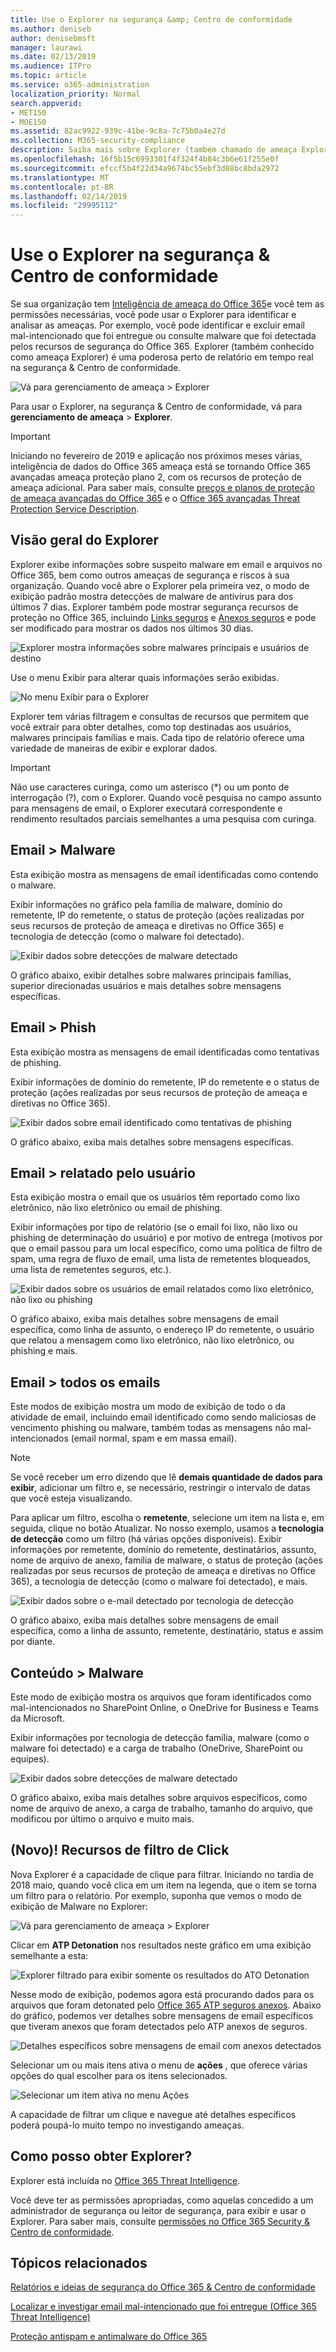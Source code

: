 ```yaml
---
title: Use o Explorer na segurança &amp; Centro de conformidade
ms.author: deniseb
author: denisebmsft
manager: laurawi
ms.date: 02/13/2019
ms.audience: ITPro
ms.topic: article
ms.service: o365-administration
localization_priority: Normal
search.appverid:
- MET150
- MOE150
ms.assetid: 82ac9922-939c-41be-9c8a-7c75b0a4e27d
ms.collection: M365-security-compliance
description: Saiba mais sobre Explorer (também chamado de ameaça Explorer) na segurança &amp; Centro de conformidade.
ms.openlocfilehash: 16f5b15c6993301f4f324f4b84c3b6e61f255e0f
ms.sourcegitcommit: efccf5b4f22d34a9674bc55ebf3d88bc8bda2972
ms.translationtype: MT
ms.contentlocale: pt-BR
ms.lasthandoff: 02/14/2019
ms.locfileid: "29995112"
---
```

# <a name="use-explorer-in-the-security-amp-compliance-center"></a>Use o Explorer na segurança &amp; Centro de conformidade

Se sua organização tem [Inteligência de ameaça do Office 365](office-365-ti.md)e você tem as permissões necessárias, você pode usar o Explorer para identificar e analisar as ameaças. Por exemplo, você pode identificar e excluir email mal-intencionado que foi entregue ou consulte malware que foi detectada pelos recursos de segurança do Office 365. Explorer (também conhecido como ameaça Explorer) é uma poderosa perto de relatório em tempo real na segurança &amp; Centro de conformidade.
  
![Vá para gerenciamento de ameaça \> Explorer](media/cab32fa2-66f1-4ad5-bc1d-2bac4dbeb48c.png)
  
Para usar o Explorer, na segurança &amp; Centro de conformidade, vá para **gerenciamento de ameaça** \> **Explorer**.

> [!IMPORTANT]
> Iniciando no fevereiro de 2019 e aplicação nos próximos meses várias, inteligência de dados do Office 365 ameaça está se tornando Office 365 avançadas ameaça proteção plano 2, com os recursos de proteção de ameaça adicional. Para saber mais, consulte [preços e planos de proteção de ameaça avançadas do Office 365](https://products.office.com/exchange/advance-threat-protection) e o [Office 365 avançadas Threat Protection Service Description](https://docs.microsoft.com/office365/servicedescriptions/office-365-advanced-threat-protection-service-description).
      
## <a name="explorer-overview"></a>Visão geral do Explorer

Explorer exibe informações sobre suspeito malware em email e arquivos no Office 365, bem como outros ameaças de segurança e riscos à sua organização. Quando você abre o Explorer pela primeira vez, o modo de exibição padrão mostra detecções de malware de antivírus para dos últimos 7 dias. Explorer também pode mostrar segurança recursos de proteção no Office 365, incluindo [Links seguros](atp-safe-links.md) e [Anexos seguros](atp-safe-attachments.md) e pode ser modificado para mostrar os dados nos últimos 30 dias.
  
![Explorer mostra informações sobre malwares principais e usuários de destino](media/8e8c1582-d6f4-4521-8591-686a1cb01f7e.png)
  
Use o menu Exibir para alterar quais informações serão exibidas.
  
![No menu Exibir para o Explorer](media/2bb34f58-555f-4967-ba55-740334ef1f8e.png)
  
Explorer tem várias filtragem e consultas de recursos que permitem que você extrair para obter detalhes, como top destinadas aos usuários, malwares principais famílias e mais. Cada tipo de relatório oferece uma variedade de maneiras de exibir e explorar dados.

> [!IMPORTANT]
> Não use caracteres curinga, como um asterisco (*) ou um ponto de interrogação (?), com o Explorer. Quando você pesquisa no campo assunto para mensagens de email, o Explorer executará correspondente e rendimento resultados parciais semelhantes a uma pesquisa com curinga.

## <a name="email--malware"></a>Email \> Malware

Esta exibição mostra as mensagens de email identificadas como contendo o malware.  

Exibir informações no gráfico pela família de malware, domínio do remetente, IP do remetente, o status de proteção (ações realizadas por seus recursos de proteção de ameaça e diretivas no Office 365) e tecnologia de detecção (como o malware foi detectado).  

![Exibir dados sobre detecções de malware detectado](media/d11dc568-b091-4159-b261-df13d76b520b.png)         

O gráfico abaixo, exibir detalhes sobre malwares principais famílias, superior direcionadas usuários e mais detalhes sobre mensagens específicas. 

## <a name="email--phish"></a>Email \> Phish

Esta exibição mostra as mensagens de email identificadas como tentativas de phishing.  

Exibir informações de domínio do remetente, IP do remetente e o status de proteção (ações realizadas por seus recursos de proteção de ameaça e diretivas no Office 365). 

![Exibir dados sobre email identificado como tentativas de phishing](media/2e3f97fa-2b99-47f9-afd6-216d10633c50.png) 

O gráfico abaixo, exiba mais detalhes sobre mensagens específicas. 

## <a name="email--user-reported"></a>Email \> relatado pelo usuário

Esta exibição mostra o email que os usuários têm reportado como lixo eletrônico, não lixo eletrônico ou email de phishing.  

Exibir informações por tipo de relatório (se o email foi lixo, não lixo ou phishing de determinação do usuário) e por motivo de entrega (motivos por que o email passou para um local específico, como uma política de filtro de spam, uma regra de fluxo de email, uma lista de remetentes bloqueados, uma lista de remetentes seguros, etc.).  

![Exibir dados sobre os usuários de email relatados como lixo eletrônico, não lixo ou phishing](media/255acd04-0d07-4b29-82af-5060a60c20ab.png)  

O gráfico abaixo, exiba mais detalhes sobre mensagens de email específica, como linha de assunto, o endereço IP do remetente, o usuário que relatou a mensagem como lixo eletrônico, não lixo eletrônico, ou phishing e mais. 

## <a name="email--all-mail"></a>Email \> todos os emails

Este modos de exibição mostra um modo de exibição de todo o da atividade de email, incluindo email identificado como sendo maliciosas de vencimento phishing ou malware, também todas as mensagens não mal-intencionados (email normal, spam e em massa email). 

> [!NOTE]
> Se você receber um erro dizendo que lê **demais quantidade de dados para exibir**, adicionar um filtro e, se necessário, restringir o intervalo de datas que você esteja visualizando. 

Para aplicar um filtro, escolha o **remetente**, selecione um item na lista e, em seguida, clique no botão Atualizar. No nosso exemplo, usamos a **tecnologia de detecção** como um filtro (há várias opções disponíveis). Exibir informações por remetente, domínio do remetente, destinatários, assunto, nome de arquivo de anexo, família de malware, o status de proteção (ações realizadas por seus recursos de proteção de ameaça e diretivas no Office 365), a tecnologia de detecção (como o malware foi detectado), e mais. 

![Exibir dados sobre o e-mail detectado por tecnologia de detecção](media/0c032eb3-6021-4174-9f06-ff8f30c245ca.png) 

O gráfico abaixo, exiba mais detalhes sobre mensagens de email específica, como a linha de assunto, remetente, destinatário, status e assim por diante. 

## <a name="content--malware"></a>Conteúdo \> Malware

Este modo de exibição mostra os arquivos que foram identificados como mal-intencionados no SharePoint Online, o OneDrive for Business e Teams da Microsoft.

Exibir informações por tecnologia de detecção família, malware (como o malware foi detectado) e a carga de trabalho (OneDrive, SharePoint ou equipes). 

![Exibir dados sobre detecções de malware detectado](media/d11dc568-b091-4159-b261-df13d76b520b.png)  

O gráfico abaixo, exiba mais detalhes sobre arquivos específicos, como nome de arquivo de anexo, a carga de trabalho, tamanho do arquivo, que modificou por último o arquivo e muito mais. 
  
## <a name="new-click-to-filter-capabilities"></a>(Novo)! Recursos de filtro de Click

Nova Explorer é a capacidade de clique para filtrar. Iniciando no tardia de 2018 maio, quando você clica em um item na legenda, que o item se torna um filtro para o relatório. Por exemplo, suponha que vemos o modo de exibição de Malware no Explorer:
  
![Vá para gerenciamento de ameaça \> Explorer](media/cab32fa2-66f1-4ad5-bc1d-2bac4dbeb48c.png)
  
Clicar em **ATP Detonation** nos resultados neste gráfico em uma exibição semelhante a esta: 
  
![Explorer filtrado para exibir somente os resultados do ATO Detonation](media/7241d7dd-27bc-467d-9db8-6e806c49df14.png)
  
Nesse modo de exibição, podemos agora está procurando dados para os arquivos que foram detonated pelo [Office 365 ATP seguros anexos](atp-safe-attachments.md). Abaixo do gráfico, podemos ver detalhes sobre mensagens de email específicos que tiveram anexos que foram detectados pelo ATP anexos de seguros.
  
![Detalhes específicos sobre mensagens de email com anexos detectados](media/c91fb05c-d1d4-4085-acc6-f7008a415c2a.png)
  
Selecionar um ou mais itens ativa o menu de **ações** , que oferece várias opções do qual escolher para os itens selecionados. 
  
![Selecionar um item ativa no menu Ações](media/95f127a4-1b2a-4a76-88b9-096e3ba27d1b.png)
  
A capacidade de filtrar um clique e navegue até detalhes específicos poderá poupá-lo muito tempo no investigando ameaças.
  
## <a name="how-do-i-get-explorer"></a>Como posso obter Explorer?

Explorer está incluída no [Office 365 Threat Intelligence](office-365-ti.md). 

Você deve ter as permissões apropriadas, como aquelas concedido a um administrador de segurança ou leitor de segurança, para exibir e usar o Explorer. Para saber mais, consulte [permissões no Office 365 Security &amp; Centro de conformidade](permissions-in-the-security-and-compliance-center.md).
  
## <a name="related-topics"></a>Tópicos relacionados

[Relatórios e ideias de segurança do Office 365 &amp; Centro de conformidade](reports-and-insights-in-security-and-compliance.md)
  
[Localizar e investigar email mal-intencionado que foi entregue (Office 365 Threat Intelligence)](investigate-malicious-email-that-was-delivered.md)
  
[Proteção antispam e antimalware do Office 365](anti-spam-and-anti-malware-protection.md)
  


